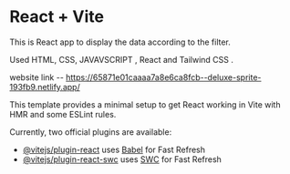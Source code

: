 # React + Vite

This is React app to display the data according to the filter. 

Used HTML, CSS, JAVAVSCRIPT , React and Tailwind CSS .

website link -- https://65871e01caaaa7a8e6ca8fcb--deluxe-sprite-193fb9.netlify.app/

This template provides a minimal setup to get React working in Vite with HMR and some ESLint rules.

Currently, two official plugins are available:

- [@vitejs/plugin-react](https://github.com/vitejs/vite-plugin-react/blob/main/packages/plugin-react/README.md) uses [Babel](https://babeljs.io/) for Fast Refresh
- [@vitejs/plugin-react-swc](https://github.com/vitejs/vite-plugin-react-swc) uses [SWC](https://swc.rs/) for Fast Refresh
